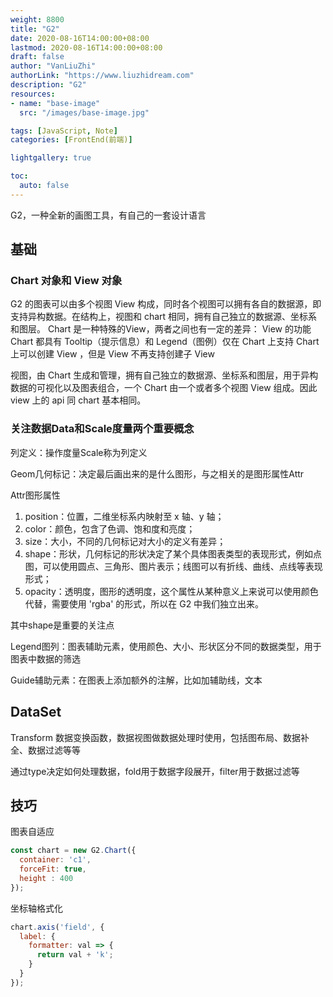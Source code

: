 ```yaml
---
weight: 8800
title: "G2"
date: 2020-08-16T14:00:00+08:00
lastmod: 2020-08-16T14:00:00+08:00
draft: false
author: "VanLiuZhi"
authorLink: "https://www.liuzhidream.com"
description: "G2"
resources:
- name: "base-image"
  src: "/images/base-image.jpg"

tags: [JavaScript, Note]
categories: [FrontEnd(前端)]

lightgallery: true

toc:
  auto: false
---
```


G2，一种全新的画图工具，有自己的一套设计语言

<!-- more -->

## 基础

### Chart 对象和 View 对象

G2 的图表可以由多个视图 View 构成，同时各个视图可以拥有各自的数据源，即支持异构数据。在结构上，视图和 chart 相同，拥有自己独立的数据源、坐标系和图层。
Chart 是一种特殊的View，两者之间也有一定的差异：
View 的功能 Chart 都具有
Tooltip（提示信息）和 Legend（图例）仅在 Chart 上支持
Chart 上可以创建 View ，但是 View 不再支持创建子 View

视图，由 Chart 生成和管理，拥有自己独立的数据源、坐标系和图层，用于异构数据的可视化以及图表组合，一个 Chart 由一个或者多个视图 View 组成。因此 view 上的 api 同 chart 基本相同。

### 关注数据Data和Scale度量两个重要概念

列定义：操作度量Scale称为列定义

Geom几何标记：决定最后画出来的是什么图形，与之相关的是图形属性Attr

Attr图形属性

1. position：位置，二维坐标系内映射至 x 轴、y 轴；
2. color：颜色，包含了色调、饱和度和亮度；
3. size：大小，不同的几何标记对大小的定义有差异；
4. shape：形状，几何标记的形状决定了某个具体图表类型的表现形式，例如点图，可以使用圆点、三角形、图片表示；线图可以有折线、曲线、点线等表现形式；
5. opacity：透明度，图形的透明度，这个属性从某种意义上来说可以使用颜色代替，需要使用 'rgba' 的形式，所以在 G2 中我们独立出来。

其中shape是重要的关注点

Legend图列：图表辅助元素，使用颜色、大小、形状区分不同的数据类型，用于图表中数据的筛选

Guide辅助元素：在图表上添加额外的注解，比如加辅助线，文本

## DataSet

Transform 数据变换函数，数据视图做数据处理时使用，包括图布局、数据补全、数据过滤等等

通过type决定如何处理数据，fold用于数据字段展开，filter用于数据过滤等

## 技巧

图表自适应

```js
const chart = new G2.Chart({
  container: 'c1',
  forceFit: true,
  height : 400
});
```

坐标轴格式化

```js
chart.axis('field', {
  label: {
    formatter: val => {
      return val + 'k';
    }
  }
});
```